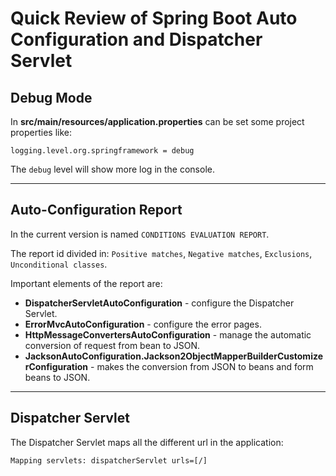 # Quick Review of Spring Boot Auto Configuration and Dispatcher Servlet

## Debug Mode

In **src/main/resources/application.properties** can be set some project properties like:

```
logging.level.org.springframework = debug
```

The `debug` level will show more log in the console.

---

## Auto-Configuration Report

In the current version is named `CONDITIONS EVALUATION REPORT`.

The report id divided in: `Positive matches`, `Negative matches`, `Exclusions`, `Unconditional classes`.

Important elements of the report are:

- **DispatcherServletAutoConfiguration** - configure the Dispatcher Servlet.
- **ErrorMvcAutoConfiguration** - configure the error pages.
- **HttpMessageConvertersAutoConfiguration** - manage the automatic conversion of request from bean to JSON.
- **JacksonAutoConfiguration.Jackson2ObjectMapperBuilderCustomizerConfiguration** - makes the conversion from JSON to beans and form beans to JSON.

---

## Dispatcher Servlet

The Dispatcher Servlet maps all the different url in the application:

```
Mapping servlets: dispatcherServlet urls=[/]
```

